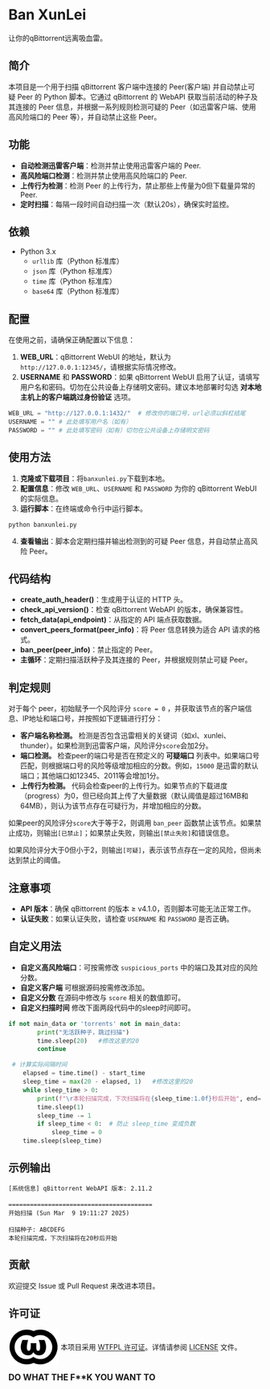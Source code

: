 # Ban XunLei

让你的qBittorrent远离吸血雷。


## 简介

本项目是一个用于扫描 qBittorrent 客户端中连接的 Peer(客户端) 并自动禁止可疑 Peer 的 Python 脚本。它通过 qBittorrent 的 WebAPI 获取当前活动的种子及其连接的 Peer 信息，并根据一系列规则检测可疑的 Peer（如迅雷客户端、使用高风险端口的 Peer 等），并自动禁止这些 Peer。

## 功能

- **自动检测迅雷客户端**：检测并禁止使用迅雷客户端的 Peer.
- **高风险端口检测**：检测并禁止使用高风险端口的 Peer.
- **上传行为检测**：检测 Peer 的上传行为，禁止那些上传量为0但下载量异常的 Peer.
- **定时扫描**：每隔一段时间自动扫描一次（默认20s），确保实时监控。

## 依赖

- Python 3.x
  - `urllib` 库（Python 标准库）
  - `json` 库（Python 标准库）
  - `time` 库（Python 标准库）
  - `base64` 库（Python 标准库）

## 配置

在使用之前，请确保正确配置以下信息：

1. **WEB_URL**：qBittorrent WebUI 的地址，默认为 `http://127.0.0.1:12345/`，请根据实际情况修改。
2. **USERNAME** 和 **PASSWORD**：如果 qBittorrent WebUI 启用了认证，请填写用户名和密码。切勿在公共设备上存储明文密码。建议本地部署时勾选 **对本地主机上的客户端跳过身份验证** 选项。

```python
WEB_URL = "http://127.0.0.1:1432/"  # 修改你的端口号，url必须以斜杠结尾
USERNAME = "" # 此处填写用户名（如有）
PASSWORD = "" # 此处填写密码（如有）切勿在公共设备上存储明文密码
```

## 使用方法

1. **克隆或下载项目**：将`banxunlei.py`下载到本地。
2. **配置信息**：修改 `WEB_URL`、`USERNAME` 和 `PASSWORD` 为你的 qBittorrent WebUI 的实际信息。
3. **运行脚本**：在终端或命令行中运行脚本。

```bash
python banxunlei.py
```

4. **查看输出**：脚本会定期扫描并输出检测到的可疑 Peer 信息，并自动禁止高风险 Peer。

## 代码结构

- **create_auth_header()**：生成用于认证的 HTTP 头。
- **check_api_version()**：检查 qBittorrent WebAPI 的版本，确保兼容性。
- **fetch_data(api_endpoint)**：从指定的 API 端点获取数据。
- **convert_peers_format(peer_info)**：将 Peer 信息转换为适合 API 请求的格式。
- **ban_peer(peer_info)**：禁止指定的 Peer。
- **主循环**：定期扫描活跃种子及其连接的 Peer，并根据规则禁止可疑 Peer。

## 判定规则
对于每个 peer，初始赋予一个风险评分 `score = 0` ，并获取该节点的客户端信息、IP地址和端口号，并按照如下逻辑进行打分：

- **客户端名称检测。** 检测是否包含迅雷相关的关键词（如xl、xunlei、thunder）。如果检测到迅雷客户端，风险评分`score`会加2分。   
- **端口检测。** 检查peer的端口号是否在预定义的 **可疑端口** 列表中。如果端口号匹配，则根据端口号的风险等级增加相应的分数。例如，`15000` 是迅雷的默认端口；其他端口如12345、2011等会增加1分。
- **上传行为检测。** 代码会检查peer的上传行为。如果节点的下载进度（progress）为0，但已经向其上传了大量数据（默认阈值是超过16MB和64MB），则认为该节点存在可疑行为，并增加相应的分数。

如果peer的风险评分`score`大于等于2，则调用 `ban_peer` 函数禁止该节点。如果禁止成功，则输出`[已禁止]`；如果禁止失败，则输出`[禁止失败]`和错误信息。

如果风险评分大于0但小于2，则输出`[可疑]`，表示该节点存在一定的风险，但尚未达到禁止的阈值。

## 注意事项

- **API 版本**：确保 qBittorrent 的版本 ≥ v4.1.0，否则脚本可能无法正常工作。
- **认证失败**：如果认证失败，请检查 `USERNAME` 和 `PASSWORD` 是否正确。

## 自定义用法

- **自定义高风险端口**：可按需修改 `suspicious_ports` 中的端口及其对应的风险分数。
- **自定义客户端** 可根据源码按需修改添加。
- **自定义分数** 在源码中修改与 `score` 相关的数值即可。
- **自定义扫描时间** 修改下面两段代码中的sleep时间即可。
```python
if not main_data or 'torrents' not in main_data:
        print("无活跃种子，跳过扫描")
        time.sleep(20)   #修改这里的20
        continue
```
```python
 # 计算实际间隔时间
    elapsed = time.time() - start_time
    sleep_time = max(20 - elapsed, 1)   #修改这里的20
    while sleep_time > 0:
        print(f"\r本轮扫描完成，下次扫描将在{sleep_time:1.0f}秒后开始", end="", flush=True) 
        time.sleep(1)
        sleep_time -= 1
        if sleep_time < 0:  # 防止 sleep_time 变成负数
            sleep_time = 0
    time.sleep(sleep_time)
```
   
## 示例输出

```
[系统信息] qBittorrent WebAPI 版本: 2.11.2

========================================
开始扫描 (Sun Mar  9 19:11:27 2025)

扫描种子: ABCDEFG
本轮扫描完成，下次扫描将在20秒后开始
```

## 贡献

欢迎提交 Issue 或 Pull Request 来改进本项目。

## 许可证

<p>
  <img src="WTFPL_logo.svg" alt="WTFPL Logo" width="100" style="vertical-align: middle;" />
  <span style="vertical-align: middle;">本项目采用 <a href="http://www.wtfpl.net/">WTFPL 许可证</a>。详情请参阅 <a href="/LICENSE">LICENSE</a> 文件。</span>
</p>

<big>**DO WHAT THE F\*\*K YOU WANT TO**</big>
